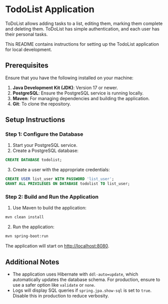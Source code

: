 # TodoList Application

ToDoList allows adding tasks to a list, editing them, marking them complete and deleting them. ToDoList has simple authentication, and each user has their personal tasks.

This README contains instructions for setting up the TodoList application for local development.

## Prerequisites

Ensure that you have the following installed on your machine:

1. **Java Development Kit (JDK)**: Version 17 or newer.
2. **PostgreSQL**: Ensure the PostgreSQL service is running locally.
3. **Maven**: For managing dependencies and building the application.
4. **Git**: To clone the repository.

## Setup Instructions

### Step 1: Configure the Database

1. Start your PostgreSQL service.
2. Create a PostgreSQL database:

```sql
CREATE DATABASE todolist;
```

3. Create a user with the appropriate credentials:

```sql
CREATE USER list_user WITH PASSWORD 'list_user';
GRANT ALL PRIVILEGES ON DATABASE todolist TO list_user;
```

### Step 2: Build and Run the Application

1. Use Maven to build the application:

```bash
mvn clean install
```

2. Run the application:

```bash
mvn spring-boot:run
```

The application will start on [http://localhost:8080](http://localhost:8080).


## Additional Notes

- The application uses Hibernate with `ddl-auto=update`, which automatically updates the database schema. For production, ensure to use a safer option like `validate` or `none`.
- Logs will display SQL queries if `spring.jpa.show-sql` is set to `true`. Disable this in production to reduce verbosity.
